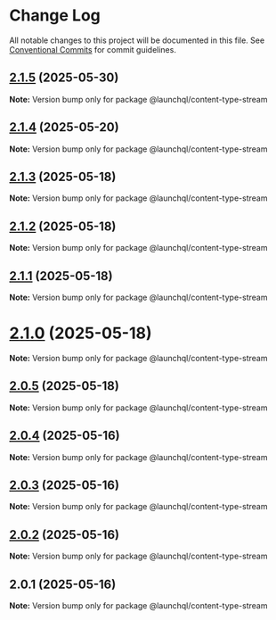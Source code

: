 # Change Log

All notable changes to this project will be documented in this file.
See [Conventional Commits](https://conventionalcommits.org) for commit guidelines.

## [2.1.5](https://github.com/launchql/launchql/compare/@launchql/content-type-stream@2.1.4...@launchql/content-type-stream@2.1.5) (2025-05-30)

**Note:** Version bump only for package @launchql/content-type-stream





## [2.1.4](https://github.com/launchql/launchql/compare/@launchql/content-type-stream@2.1.3...@launchql/content-type-stream@2.1.4) (2025-05-20)

**Note:** Version bump only for package @launchql/content-type-stream





## [2.1.3](https://github.com/launchql/launchql/compare/@launchql/content-type-stream@2.1.2...@launchql/content-type-stream@2.1.3) (2025-05-18)

**Note:** Version bump only for package @launchql/content-type-stream





## [2.1.2](https://github.com/launchql/launchql/compare/@launchql/content-type-stream@2.1.1...@launchql/content-type-stream@2.1.2) (2025-05-18)

**Note:** Version bump only for package @launchql/content-type-stream





## [2.1.1](https://github.com/launchql/launchql/compare/@launchql/content-type-stream@2.1.0...@launchql/content-type-stream@2.1.1) (2025-05-18)

**Note:** Version bump only for package @launchql/content-type-stream





# [2.1.0](https://github.com/launchql/launchql/compare/@launchql/content-type-stream@2.0.5...@launchql/content-type-stream@2.1.0) (2025-05-18)

**Note:** Version bump only for package @launchql/content-type-stream





## [2.0.5](https://github.com/launchql/launchql/compare/@launchql/content-type-stream@2.0.4...@launchql/content-type-stream@2.0.5) (2025-05-18)

**Note:** Version bump only for package @launchql/content-type-stream





## [2.0.4](https://github.com/launchql/launchql/compare/@launchql/content-type-stream@2.0.3...@launchql/content-type-stream@2.0.4) (2025-05-16)

**Note:** Version bump only for package @launchql/content-type-stream





## [2.0.3](https://github.com/launchql/launchql/compare/@launchql/content-type-stream@2.0.2...@launchql/content-type-stream@2.0.3) (2025-05-16)

**Note:** Version bump only for package @launchql/content-type-stream





## [2.0.2](https://github.com/launchql/launchql/compare/@launchql/content-type-stream@2.0.1...@launchql/content-type-stream@2.0.2) (2025-05-16)

**Note:** Version bump only for package @launchql/content-type-stream





## 2.0.1 (2025-05-16)

**Note:** Version bump only for package @launchql/content-type-stream
